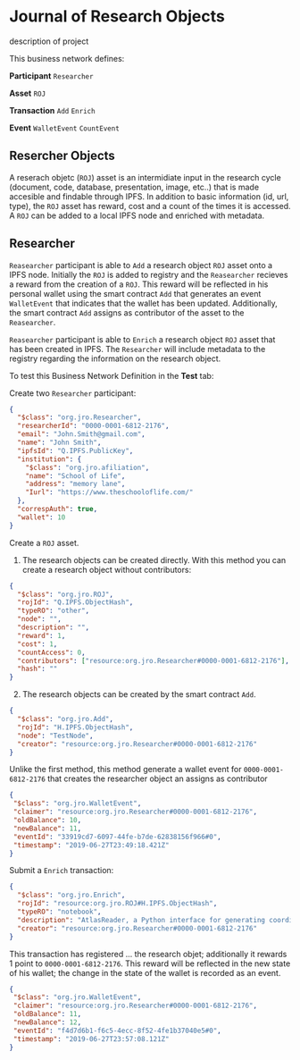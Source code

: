 # Journal of Research Objects

description of project

This business network defines:

 **Participant**
`Researcher`

**Asset**
`ROJ`

**Transaction**
`Add`
`Enrich`

**Event**
`WalletEvent`
`CountEvent`

## Resercher Objects

A reserach objetc (`ROJ`) asset is an intermidiate input in the research cycle (document, code, database, presentation, image, etc..) that is made accesible and findable through IPFS. In addition to basic information (id, url, type), the `ROJ` asset has reward, cost and a count of the times it is accessed. A `ROJ` can be added to a local IPFS node and enriched with metadata. 

## Researcher

`Reasearcher` participant is able to `Add` a research object `ROJ` asset onto a IPFS node. Initially the `ROJ` is added to registry and the `Reasearcher` recieves a reward from the creation of a `ROJ`. This reward will be reflected in his personal wallet using the smart contract `Add` that generates an event `WalletEvent` that indicates that the wallet has been updated. Additionally, the smart contract `Add` assigns as contributor of the asset to the `Reasearcher`.

`Reasearcher` participant is able to `Enrich` a research object `ROJ` asset that has been created in IPFS. The `Researcher` will include metadata to the registry regarding the information on the research object.

To test this Business Network Definition in the **Test** tab:

Create two `Researcher` participant:

```json
{
  "$class": "org.jro.Researcher",
  "researcherId": "0000-0001-6812-2176",
  "email": "John.Smith@gmail.com",
  "name": "John Smith",
  "ipfsId": "Q.IPFS.PublicKey",
  "institution": {
    "$class": "org.jro.afiliation",
    "name": "School of Life",
    "address": "memory lane",
    "Iurl": "https://www.theschooloflife.com/"
  },
  "correspAuth": true,
  "wallet": 10
}
```

Create a `ROJ` asset. 

1. The research objects can be created directly. With this method you can create a research object without contributors: 

```json
{
  "$class": "org.jro.ROJ",
  "rojId": "Q.IPFS.ObjectHash",
  "typeRO": "other",
  "node": "",
  "description": "",
  "reward": 1,
  "cost": 1,
  "countAccess": 0,
  "contributors": ["resource:org.jro.Researcher#0000-0001-6812-2176"],
  "hash": ""
}
```

2. The research objects can be created by the smart contract `Add`. 

```json
{
  "$class": "org.jro.Add",
  "rojId": "H.IPFS.ObjectHash",
  "node": "TestNode",
  "creator": "resource:org.jro.Researcher#0000-0001-6812-2176"
}
```

Unlike the first method, this method generate a wallet event for `0000-0001-6812-2176` that creates the researcher object an assigns as contributor

```json
{
 "$class": "org.jro.WalletEvent",
 "claimer": "resource:org.jro.Researcher#0000-0001-6812-2176",
 "oldBalance": 10,
 "newBalance": 11,
 "eventId": "33919cd7-6097-44fe-b7de-62838156f966#0",
 "timestamp": "2019-06-27T23:49:18.421Z"
}
```

Submit a `Enrich` transaction:

```json
{
  "$class": "org.jro.Enrich",
  "rojId": "resource:org.jro.ROJ#H.IPFS.ObjectHash",
  "typeRO": "notebook",
  "description": "AtlasReader, a Python interface for generating coordinate tables and region labels from statistical MRI images",
  "creator": "resource:org.jro.Researcher#0000-0001-6812-2176"
}
```

This transaction has registered ... the research objet; additionally it rewards 1 point to `0000-0001-6812-2176`. This reward will be reflected in the new state of his wallet; the change in the state of the wallet is recorded as an event.

```json
{
 "$class": "org.jro.WalletEvent",
 "claimer": "resource:org.jro.Researcher#0000-0001-6812-2176",
 "oldBalance": 11,
 "newBalance": 12,
 "eventId": "f4d7d6b1-f6c5-4ecc-8f52-4fe1b37040e5#0",
 "timestamp": "2019-06-27T23:57:08.121Z"
}
```
